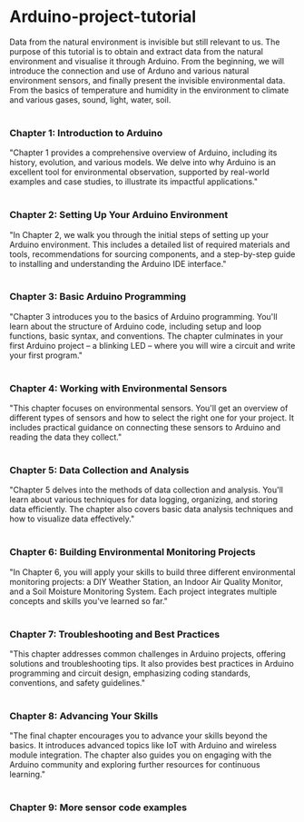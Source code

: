 # Arduino-project-tutorial
Data from the natural environment is invisible but still relevant to us. The purpose of this tutorial is to obtain and extract data from the natural environment and visualise it through Arduino. From the beginning, we will introduce the connection and use of Arduno and various natural environment sensors, and finally present the invisible environmental data. From the basics of temperature and humidity in the environment to climate and various gases, sound, light, water, soil.  
<br>  


### Chapter 1: Introduction to Arduino ###
"Chapter 1 provides a comprehensive overview of Arduino, including its history, evolution, and various models. We delve into why Arduino is an excellent tool for environmental observation, supported by real-world examples and case studies, to illustrate its impactful applications."  
<br>

### Chapter 2: Setting Up Your Arduino Environment ###
"In Chapter 2, we walk you through the initial steps of setting up your Arduino environment. This includes a detailed list of required materials and tools, recommendations for sourcing components, and a step-by-step guide to installing and understanding the Arduino IDE interface."  
<br>

### Chapter 3: Basic Arduino Programming ###
"Chapter 3 introduces you to the basics of Arduino programming. You'll learn about the structure of Arduino code, including setup and loop functions, basic syntax, and conventions. The chapter culminates in your first Arduino project – a blinking LED – where you will wire a circuit and write your first program."  
<br>

### Chapter 4: Working with Environmental Sensors ###
"This chapter focuses on environmental sensors. You'll get an overview of different types of sensors and how to select the right one for your project. It includes practical guidance on connecting these sensors to Arduino and reading the data they collect."  
<br>

### Chapter 5: Data Collection and Analysis ###
"Chapter 5 delves into the methods of data collection and analysis. You'll learn about various techniques for data logging, organizing, and storing data efficiently. The chapter also covers basic data analysis techniques and how to visualize data effectively."  
<br>

### Chapter 6: Building Environmental Monitoring Projects ###
"In Chapter 6, you will apply your skills to build three different environmental monitoring projects: a DIY Weather Station, an Indoor Air Quality Monitor, and a Soil Moisture Monitoring System. Each project integrates multiple concepts and skills you've learned so far."  
<br>

### Chapter 7: Troubleshooting and Best Practices ###
"This chapter addresses common challenges in Arduino projects, offering solutions and troubleshooting tips. It also provides best practices in Arduino programming and circuit design, emphasizing coding standards, conventions, and safety guidelines."  
<br>

### Chapter 8: Advancing Your Skills ###
"The final chapter encourages you to advance your skills beyond the basics. It introduces advanced topics like IoT with Arduino and wireless module integration. The chapter also guides you on engaging with the Arduino community and exploring further resources for continuous learning."  
<br>

### Chapter 9: More sensor code examples ###
<br>  

